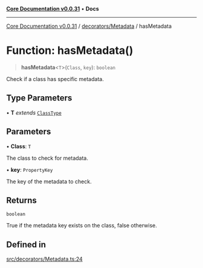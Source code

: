 [**Core Documentation v0.0.31**](../../../README.md) • **Docs**

***

[Core Documentation v0.0.31](../../../modules.md) / [decorators/Metadata](../README.md) / hasMetadata

# Function: hasMetadata()

> **hasMetadata**\<`T`\>(`Class`, `key`): `boolean`

Check if a class has specific metadata.

## Type Parameters

• **T** *extends* [`ClassType`](../../../definitions/type-aliases/ClassType.md)

## Parameters

• **Class**: `T`

The class to check for metadata.

• **key**: `PropertyKey`

The key of the metadata to check.

## Returns

`boolean`

True if the metadata key exists on the class, false otherwise.

## Defined in

[src/decorators/Metadata.ts:24](https://github.com/stonemjs/core/blob/a25677efd9a5f5a45cc90fda3ed3e87df97e6124/src/decorators/Metadata.ts#L24)
